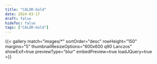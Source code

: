 ```yaml
---
title: "CALOR-Gold"
date: 2024-03-17
draft: false
hideToc: false
tags: ["CALOR-Gold"]
---
```

{{< gallery match="images/*" sortOrder="desc" rowHeight="150" margins="5" thumbnailResizeOptions="600x600 q90 Lanczos" showExif=true previewType="blur" embedPreview=true loadJQuery=true >}}
